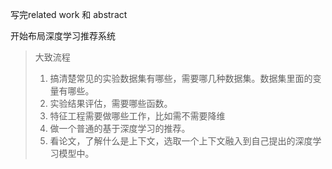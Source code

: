 写完related work 和 abstract

开始布局深度学习推荐系统

> 大致流程
>
> 1. 搞清楚常见的实验数据集有哪些，需要哪几种数据集。数据集里面的变量有哪些。
> 2. 实验结果评估，需要哪些函数。
> 3. 特征工程需要做哪些工作，比如需不需要降维
> 4. 做一个普通的基于深度学习的推荐。
> 5. 看论文，了解什么是上下文，选取一个上下文融入到自己提出的深度学习模型中。